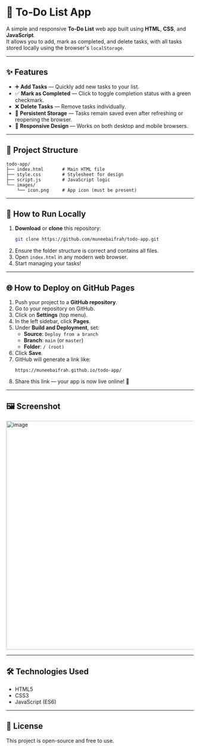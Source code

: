 # 📝 To-Do List App

A simple and responsive **To-Do List** web app built using **HTML**, **CSS**, and **JavaScript**.  
It allows you to add, mark as completed, and delete tasks, with all tasks stored locally using the browser's `localStorage`.

---

## ✨ Features
- ➕ **Add Tasks** — Quickly add new tasks to your list.
- ✅ **Mark as Completed** — Click to toggle completion status with a green checkmark.
- ❌ **Delete Tasks** — Remove tasks individually.
- 💾 **Persistent Storage** — Tasks remain saved even after refreshing or reopening the browser.
- 📱 **Responsive Design** — Works on both desktop and mobile browsers.

---

## 📂 Project Structure
```
todo-app/
├── index.html       # Main HTML file
├── style.css        # Stylesheet for design
├── script.js        # JavaScript logic
└── images/
    └── icon.png     # App icon (must be present)
```

---

## 🚀 How to Run Locally
1. **Download** or **clone** this repository:
   ```bash
   git clone https://github.com/muneebaifrah/todo-app.git
   ```
2. Ensure the folder structure is correct and contains all files.
3. Open `index.html` in any modern web browser.
4. Start managing your tasks!

---

## 🌐 How to Deploy on GitHub Pages
1. Push your project to a **GitHub repository**.
2. Go to your repository on GitHub.
3. Click on **Settings** (top menu).
4. In the left sidebar, click **Pages**.
5. Under **Build and Deployment**, set:
   - **Source**: `Deploy from a branch`
   - **Branch**: `main` (or `master`)
   - **Folder**: `/ (root)`
6. Click **Save**.
7. GitHub will generate a link like:
   ```
   https://muneebaifrah.github.io/todo-app/
   ```
8. Share this link — your app is now live online! 🎉

---

## 🖼 Screenshot
 <img width="1280" height="613" alt="image" src="https://github.com/user-attachments/assets/76e91ac0-874b-4aec-9c57-b963c58feeed" />

---

## 🛠 Technologies Used
- HTML5
- CSS3
- JavaScript (ES6)

---

## 📜 License
This project is open-source and free to use.
